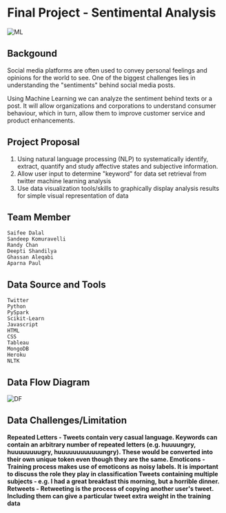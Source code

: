 # Final Project - Sentimental Analysis
![ML](https://user-images.githubusercontent.com/37318055/48816762-0f2e9600-ed09-11e8-8472-6cb9aff2e7a8.jpg)

## Backgound
Social media platforms are often used to convey personal feelings and opinions for the world to see. One of the biggest challenges       lies in understanding the "sentiments" behind social media posts.

Using Machine Learning we can analyze the sentiment behind texts or a post. It will allow organizations and corporations to             understand   consumer behaviour, which in turn, allow them to improve customer service and product enhancements. 

## Project Proposal
1) Using natural language processing (NLP) to systematically identify, extract, quantify and study affective states and subjective       information.
2) Allow user input to determine "keyword" for data set retrieval from twitter machine learning analysis
3) Use data visualization tools/skills to graphically display analysis results for simple visual representation of data 

## Team Member
    Saifee Dalal
    Sandeep Komuravelli
    Randy Chan
    Deepti Shandilya
    Ghassan Aleqabi
    Aparna Paul


## Data Source and Tools
    Twitter
    Python
    PySpark
    Scikit-Learn
    Javascript 
    HTML
    CSS
    Tableau
    MongoDB
    Heroku
    NLTK


## Data Flow Diagram
![DF](https://user-images.githubusercontent.com/37318055/49124828-7a391900-f283-11e8-8a91-46eb0bccb659.PNG)


## Data Challenges/Limitation
<b>Repeated Letters<b> - Tweets contain very casual language. Keywords can contain an arbitrary number of repeated letters (e.g. huuuungry, huuuuuuuugry, huuuuuuuuuuuungry). These would be converted into their own unique token even though they are the same.
<b>Emoticons<b> - Training process makes use of emoticons as noisy labels. It is important to discuss the role they play in classification
<b>Tweets containing multiple subjects<b> - e.g. I had a great breakfast this morning, but a horrible dinner.
<b>Retweets<b> - Retweeting is the process of copying another user's tweet. Including them can give a particular tweet extra weight in the training data

